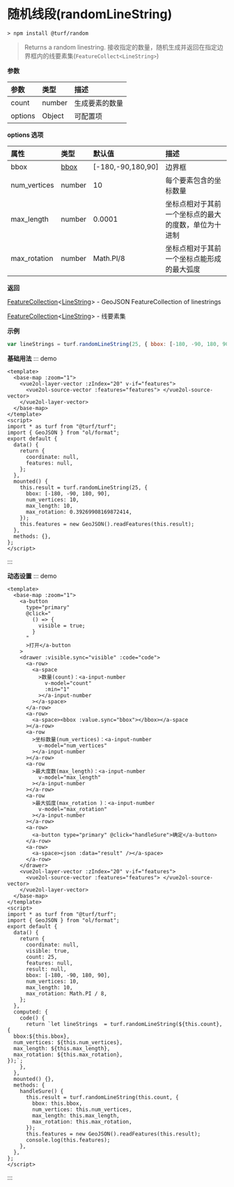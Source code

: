 # 随机线段(randomLineString)

```
> npm install @turf/random
```

> Returns a random linestring.
> 接收指定的数量，随机生成并返回在指定边界框内的线要素集(`FeatureCollect<LineString>`)

**参数**

| 参数    | 类型   | 描述           |
| :------ | :----- | :------------- |
| count   | number | 生成要素的数量 |
| options | Object | 可配置项       |

**options 选项**

| 属性         | 类型                            | 默认值            | 描述                                                 |
| :----------- | :------------------------------ | :---------------- | :--------------------------------------------------- |
| bbox         | [bbox](../other/type.html#bbox) | [-180,-90,180,90] | 边界框                                               |
| num_vertices | number                          | 10                | 每个要素包含的坐标数量                               |
| max_length   | number                          | 0.0001            | 坐标点相对于其前一个坐标点的最大的度数，单位为十进制 |
| max_rotation | number                          | Math.PI/8         | 坐标点相对于其前一个坐标点能形成的最大弧度           |

**返回**

[FeatureCollection](../other/type.html#featurecollection)\<[LineString](../other/type.html#linestring)\> - GeoJSON FeatureCollection of linestrings

[FeatureCollection](../other/type.html#featurecollection)\<[LineString](../other/type.html#linestring)\> - 线要素集

**示例**

```js
var lineStrings = turf.randomLineString(25, { bbox: [-180, -90, 180, 90] }); // 25个线要素集合
```

**基础用法**
::: demo

```vue
<template>
  <base-map :zoom="1">
    <vue2ol-layer-vector :zIndex="20" v-if="features">
      <vue2ol-source-vector :features="features"> </vue2ol-source-vector>
    </vue2ol-layer-vector>
  </base-map>
</template>
<script>
import * as turf from "@turf/turf";
import { GeoJSON } from "ol/format";
export default {
  data() {
    return {
      coordinate: null,
      features: null,
    };
  },
  mounted() {
    this.result = turf.randomLineString(25, {
      bbox: [-180, -90, 180, 90],
      num_vertices: 10,
      max_length: 10,
      max_rotation: 0.39269908169872414,
    });
    this.features = new GeoJSON().readFeatures(this.result);
  },
  methods: {},
};
</script>
```

:::

**动态设置**
::: demo

```vue
<template>
  <base-map :zoom="1">
    <a-button
      type="primary"
      @click="
        () => {
          visible = true;
        }
      "
      >打开</a-button
    >
    <drawer :visible.sync="visible" :code="code">
      <a-row>
        <a-space
          >数量(count)：<a-input-number
            v-model="count"
            :min="1"
          ></a-input-number
        ></a-space>
      </a-row>
      <a-row>
        <a-space><bbox :value.sync="bbox"></bbox></a-space
      ></a-row>
      <a-row
        >坐标数量(num_vertices)：<a-input-number
          v-model="num_vertices"
        ></a-input-number
      ></a-row>
      <a-row
        >最大度数(max_length)：<a-input-number
          v-model="max_length"
        ></a-input-number
      ></a-row>
      <a-row
        >最大弧度(max_rotation )：<a-input-number
          v-model="max_rotation"
        ></a-input-number
      ></a-row>
      <a-row>
        <a-button type="primary" @click="handleSure">确定</a-button>
      </a-row>
      <a-row>
        <a-space><json :data="result" /></a-space>
      </a-row>
    </drawer>
    <vue2ol-layer-vector :zIndex="20" v-if="features">
      <vue2ol-source-vector :features="features"> </vue2ol-source-vector>
    </vue2ol-layer-vector>
  </base-map>
</template>
<script>
import * as turf from "@turf/turf";
import { GeoJSON } from "ol/format";
export default {
  data() {
    return {
      coordinate: null,
      visible: true,
      count: 25,
      features: null,
      result: null,
      bbox: [-180, -90, 180, 90],
      num_vertices: 10,
      max_length: 10,
      max_rotation: Math.PI / 8,
    };
  },
  computed: {
    code() {
      return `let lineStrings  = turf.randomLineString(${this.count}, {
  bbox:${this.bbox},
  num_vertices: ${this.num_vertices},
  max_length: ${this.max_length},
  max_rotation: ${this.max_rotation},
});`;
    },
  },
  mounted() {},
  methods: {
    handleSure() {
      this.result = turf.randomLineString(this.count, {
        bbox: this.bbox,
        num_vertices: this.num_vertices,
        max_length: this.max_length,
        max_rotation: this.max_rotation,
      });
      this.features = new GeoJSON().readFeatures(this.result);
      console.log(this.features);
    },
  },
};
</script>
```

:::

